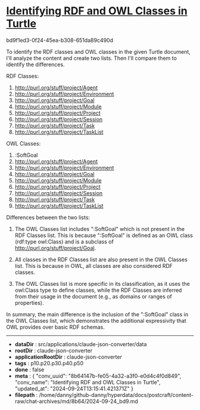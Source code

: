 # [Identifying RDF and OWL Classes in Turtle](https://claude.ai/chat/8b64147b-fe05-4a32-a3f0-e0d4c4f0d849)

bd9f1ed3-0f24-45ea-b308-651da89c490d

 To identify the RDF classes and OWL classes in the given Turtle document, I'll analyze the content and create two lists. Then I'll compare them to identify the differences.

RDF Classes:
1. <http://purl.org/stuff/project/Agent>
2. <http://purl.org/stuff/project/Environment>
3. <http://purl.org/stuff/project/Goal>
4. <http://purl.org/stuff/project/Module>
5. <http://purl.org/stuff/project/Project>
6. <http://purl.org/stuff/project/Session>
7. <http://purl.org/stuff/project/Task>
8. <http://purl.org/stuff/project/TaskList>

OWL Classes:
1. :SoftGoal
2. <http://purl.org/stuff/project/Agent>
3. <http://purl.org/stuff/project/Environment>
4. <http://purl.org/stuff/project/Goal>
5. <http://purl.org/stuff/project/Module>
6. <http://purl.org/stuff/project/Project>
7. <http://purl.org/stuff/project/Session>
8. <http://purl.org/stuff/project/Task>
9. <http://purl.org/stuff/project/TaskList>

Differences between the two lists:

1. The OWL Classes list includes ":SoftGoal" which is not present in the RDF Classes list. This is because ":SoftGoal" is defined as an OWL class (rdf:type owl:Class) and is a subclass of <http://purl.org/stuff/project/Goal>.

2. All classes in the RDF Classes list are also present in the OWL Classes list. This is because in OWL, all classes are also considered RDF classes.

3. The OWL Classes list is more specific in its classification, as it uses the owl:Class type to define classes, while the RDF Classes are inferred from their usage in the document (e.g., as domains or ranges of properties).

In summary, the main difference is the inclusion of the ":SoftGoal" class in the OWL Classes list, which demonstrates the additional expressivity that OWL provides over basic RDF schemas.

---

* **dataDir** : src/applications/claude-json-converter/data
* **rootDir** : claude-json-converter
* **applicationRootDir** : claude-json-converter
* **tags** : p10.p20.p30.p40.p50
* **done** : false
* **meta** : {
  "conv_uuid": "8b64147b-fe05-4a32-a3f0-e0d4c4f0d849",
  "conv_name": "Identifying RDF and OWL Classes in Turtle",
  "updated_at": "2024-09-24T13:15:41.421371Z"
}
* **filepath** : /home/danny/github-danny/hyperdata/docs/postcraft/content-raw/chat-archives/md/8b64/2024-09-24_bd9.md
